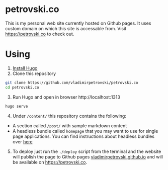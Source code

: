 # petrovski.co

This is my personal web site currently hosted on Github pages. It uses custom domain on which this site is accessable from. Visit https://petrovski.co to check out.

# Using

1. [Install Hugo](https://gohugo.io/overview/installing/)
2. Clone this repository
```bash
git clone https://github.com/vladimirpetrovski/petrovski.co
cd petrovski.co
```
3. Run Hugo and open in browser http://localhost:1313
```bash
hugo serve
```
4. Under `/content/` this repository contains the following:
- A section called `/post/` with sample markdown content
- A headless bundle called `homepage` that you may want to use for single page applications. You can find instructions about headless bundles over [here](https://gohugo.io/content-management/page-bundles/#headless-bundle)

5. To deploy just run the `./deploy` script from the terminal and the website will publish the page to Github pages [vladimirpetrovski.github.io](https://github.com/vladimirpetrovski/vladimirpetrovski.github.io) and will be available on https://petrovski.co.
